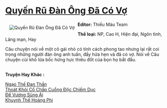 <a href="https://utruyen.com/truyen/quyen-ru-dan-ong-da-co-vo/19225/" title="Quyến Rũ Đàn Ông Đã Có Vợ"><h1>Quyến Rũ Đàn Ông Đã Có Vợ</h1></a><div style="display:table"><img align="right" style="float: left; padding: 10px;" src="https://utruyen.com/images/story/200x260/quyen-ru-dan-ong-da-co-vo.jpg" alt="Quyến Rũ Đàn Ông Đã Có Vợ"><b>Editor:</b> Thiếu Máu Team<p></p><b>Thể loại:</b> NP, Cao H, Hiện đại, Ngôn tình, Lãng mạn, Hay<p></p>Câu chuyện nói về một cô gái nhỏ có tính cách phong tao nhưng lại rất coi trọng những người đàn ông anh tuấn, đầy hứa hẹn và đã có vợ. Nói về Câu chuyện củi khô lửa bốc hừng hực thiêu đốt của bọn họ bắt đầu.</div><p><br><b>Truyện Hay Khác :</b></p><a href="https://utruyen.com/truyen/ngao-the-dan-than/21750/" alt="Ngạo Thế Đan Thần">Ngạo Thế Đan Thần</a><br/><a href="https://github.com/quanluxury/ngontinhhot/tree/master/truyenhay/19375/" alt="Thoát Khỏi Cố Chấp Cuồng Độc Chiếm Dục">Thoát Khỏi Cố Chấp Cuồng Độc Chiếm Dục</a><br/><a href="https://github.com/quanluxury/ngontinhhot/tree/master/truyenhay/19180/" alt="Đế Vương Sủng Ái">Đế Vương Sủng Ái</a><br/><a href="https://github.com/quanluxury/ngontinhhot/tree/master/truyenhay/20267/" alt="Khuynh Thế Hoàng Phi">Khuynh Thế Hoàng Phi</a><br/>